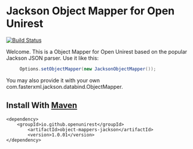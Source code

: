 # Jackson Object Mapper for Open Unirest
[![Build Status](https://travis-ci.org/OpenUnirest/unirest-java.svg?branch=master)](https://travis-ci.org/OpenUnirest/unirest-java)

Welcome. This is a Object Mapper for Open Unirest based on the popular Jackson JSON parser.
Use it like this:

```java
     Options.setObjectMapper(new JacksonObjectMapper());
```

You may also provide it with your own com.fasterxml.jackson.databind.ObjectMapper.

## Install With [Maven](https://mvnrepository.com/artifact/io.github.openunirest/)
```
<dependency>
    <groupId>io.github.openunirest</groupId>
        <artifactId>object-mappers-jackson</artifactId>
        <version>1.0.01</version>
</dependency>
```